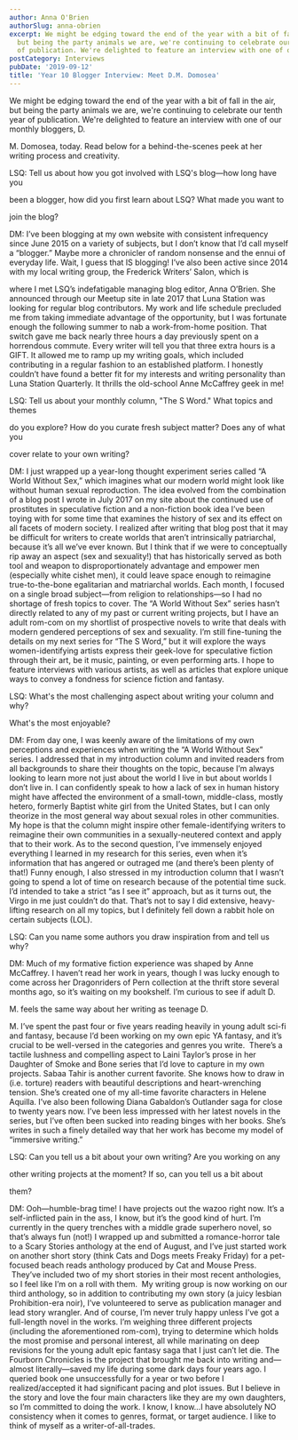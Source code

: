 ```yaml
---
author: Anna O'Brien
authorSlug: anna-obrien
excerpt: We might be edging toward the end of the year with a bit of fall in the air,
  but being the party animals we are, we're continuing to celebrate our tenth year
  of publication. We're delighted to feature an interview with one of our monthly...
postCategory: Interviews
pubDate: '2019-09-12'
title: 'Year 10 Blogger Interview: Meet D.M. Domosea'
---
```

We might be edging toward the end of the year with a bit of fall in the air, but being the party animals we are, we're continuing to celebrate our tenth year of publication. We're delighted to feature an interview with one of our monthly bloggers, D.

M. Domosea, today. Read below for a behind-the-scenes peek at her writing process and creativity.

LSQ: Tell us about how you got involved with LSQ's blog⁠—how long have you

been a blogger, how did you first learn about LSQ? What made you want to

join the blog?

DM: I’ve been blogging at my own website with consistent infrequency since June 2015 on a variety of subjects, but I don’t know that I’d call myself a “blogger.” Maybe more a chronicler of random nonsense and the ennui of everyday life. Wait, I guess that IS blogging! I’ve also been active since 2014 with my local writing group, the Frederick Writers’ Salon, which is

where I met LSQ’s indefatigable managing blog editor, Anna O’Brien. She announced through our Meetup site in late 2017 that Luna Station was looking for regular blog contributors. My work and life schedule precluded me from taking immediate advantage of the opportunity, but I was fortunate enough the following summer to nab a work-from-home position. That switch gave me back nearly three hours a day previously spent on a horrendous commute. Every writer will tell you that three extra hours is a GIFT. It allowed me to ramp up my writing goals, which included contributing in a regular fashion to an established platform. I honestly couldn’t have found a better fit for my interests and writing personality than Luna Station Quarterly. It thrills the old-school Anne McCaffrey geek in me!

LSQ: Tell us about your monthly column, "The S Word." What topics and themes

do you explore? How do you curate fresh subject matter? Does any of what you

cover relate to your own writing?

DM: I just wrapped up a year-long thought experiment series called “A World Without Sex,” which imagines what our modern world might look like without human sexual reproduction. The idea evolved from the combination of a blog post I wrote in July 2017 on my site about the continued use of prostitutes in speculative fiction and a non-fiction book idea I’ve been toying with for some time that examines the history of sex and its effect on all facets of modern society. I realized after writing that blog post that it may be difficult for writers to create worlds that aren’t intrinsically patriarchal, because it’s all we’ve ever known. But I think that if we were to conceptually rip away an aspect (sex and sexuality!) that has historically served as both tool and weapon to disproportionately advantage and empower men (especially white cishet men), it could leave space enough to reimagine true-to-the-bone egalitarian and matriarchal worlds. Each month, I focused on a single broad subject—from religion to relationships—so I had no shortage of fresh topics to cover. The “A World Without Sex” series hasn’t directly related to any of my past or current writing projects, but I have an adult rom-com on my shortlist of prospective novels to write that deals with modern gendered perceptions of sex and sexuality. I’m still fine-tuning the details on my next series for “The S Word,” but it will explore the ways women-identifying artists express their geek-love for speculative fiction through their art, be it music, painting, or even performing arts. I hope to feature interviews with various artists, as well as articles that explore unique ways to convey a fondness for science fiction and fantasy.

LSQ: What's the most challenging aspect about writing your column and why?

What's the most enjoyable?

DM: From day one, I was keenly aware of the limitations of my own perceptions and experiences when writing the “A World Without Sex” series. I addressed that in my introduction column and invited readers from all backgrounds to share their thoughts on the topic, because I’m always looking to learn more not just about the world I live in but about worlds I don’t live in. I can confidently speak to how a lack of sex in human history might have affected the environment of a small-town, middle-class, mostly hetero, formerly Baptist white girl from the United States, but I can only theorize in the most general way about sexual roles in other communities. My hope is that the column might inspire other female-identifying writers to reimagine their own communities in a sexually-neutered context and apply that to their work. As to the second question, I’ve immensely enjoyed everything I learned in my research for this series, even when it’s information that has angered or outraged me (and there’s been plenty of that!) Funny enough, I also stressed in my introduction column that I wasn’t going to spend a lot of time on research because of the potential time suck. I’d intended to take a strict “as I see it” approach, but as it turns out, the Virgo in me just couldn’t do that. That’s not to say I did extensive, heavy-lifting research on all my topics, but I definitely fell down a rabbit hole on certain subjects (LOL).

LSQ: Can you name some authors you draw inspiration from and tell us why?

DM: Much of my formative fiction experience was shaped by Anne McCaffrey. I haven’t read her work in years, though I was lucky enough to come across her Dragonriders of Pern collection at the thrift store several months ago, so it’s waiting on my bookshelf. I’m curious to see if adult D.

M. feels the same way about her writing as teenage D.

M. I’ve spent the past four or five years reading heavily in young adult sci-fi and fantasy, because I’d been working on my own epic YA fantasy, and it’s crucial to be well-versed in the categories and genres you write.  There’s a tactile lushness and compelling aspect to Laini Taylor’s prose in her Daughter of Smoke and Bone series that I’d love to capture in my own projects. Sabaa Tahir is another current favorite. She knows how to draw in (i.e. torture) readers with beautiful descriptions and heart-wrenching tension. She’s created one of my all-time favorite characters in Helene Aquilla. I’ve also been following Diana Gabaldon’s Outlander saga for close to twenty years now. I’ve been less impressed with her latest novels in the series, but I’ve often been sucked into reading binges with her books. She’s writes in such a finely detailed way that her work has become my model of “immersive writing.”

LSQ: Can you tell us a bit about your own writing? Are you working on any

other writing projects at the moment? If so, can you tell us a bit about

them?

DM: Ooh—humble-brag time! I have projects out the wazoo right now. It’s a self-inflicted pain in the ass, I know, but it’s the good kind of hurt. I’m currently in the query trenches with a middle grade superhero novel, so that’s always fun (not!) I wrapped up and submitted a romance-horror tale to a Scary Stories anthology at the end of August, and I’ve just started work on another short story (think Cats and Dogs meets Freaky Friday) for a pet-focused beach reads anthology produced by Cat and Mouse Press.  They’ve included two of my short stories in their most recent anthologies, so I feel like I’m on a roll with them.  My writing group is now working on our third anthology, so in addition to contributing my own story (a juicy lesbian Prohibition-era noir), I’ve volunteered to serve as publication manager and lead story wrangler. And of course, I’m never truly happy unless I’ve got a full-length novel in the works. I’m weighing three different projects (including the aforementioned rom-com), trying to determine which holds the most promise and personal interest, all while marinating on deep revisions for the young adult epic fantasy saga that I just can’t let die. The Fourborn Chronicles is the project that brought me back into writing and—almost literally—saved my life during some dark days four years ago. I queried book one unsuccessfully for a year or two before I realized/accepted it had significant pacing and plot issues. But I believe in the story and love the four main characters like they are my own daughters, so I’m committed to doing the work. I know, I know…I have absolutely NO consistency when it comes to genres, format, or target audience. I like to think of myself as a writer-of-all-trades.